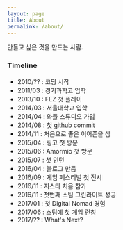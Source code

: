 ```yaml
---
layout: page
title: About
permalink: /about/
---
```


만들고 싶은 것을 만드는 사람.

### Timeline

- 2010/?? : 코딩 시작
- 2011/03 : 경기과학고 입학
- 2013/10 : FEZ 첫 플레이
- 2014/03 : 서울대학교 입학
- 2014/04 : 와플 스튜디오 가입
- 2014/08 : 첫 github commit
- 2014/11 : 처음으로 좋은 이어폰을 삼
- 2015/04 : 링고 첫 방문
- 2015/06 : Amormio 첫 방문
- 2015/07 : 첫 인턴
- 2016/04 : 블로그 만듬
- 2016/09 : 게임 페스티벌 첫 전시
- 2016/11 : 지스타 처음 참가
- 2016/11 : 첫번째 스팀 그린라이트 성공
- 2017/01 : 첫 Digital Nomad 경험
- 2017/06 : 스팀에 첫 게임 런칭
- 2017/?? : What's Next?

